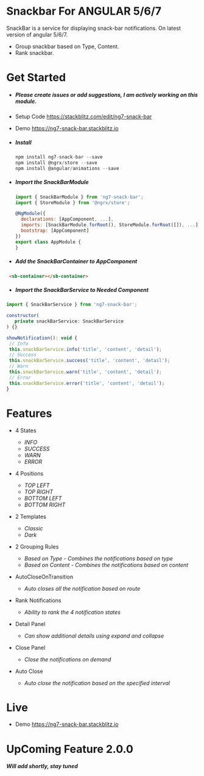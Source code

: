 # Snackbar For ANGULAR 5/6/7
 SnackBar is a service for displaying snack-bar notifications. On latest version of angular 5/6/7.
 * Group snackbar based on Type, Content.
 * Rank snackbar.

# Get Started

   * ##### Please create issues or add suggestions, I am actively working on this module.
   
   * Setup Code https://stackblitz.com/edit/ng7-snack-bar
   * Demo https://ng7-snack-bar.stackblitz.io

   * ##### Install
     ```js
     npm install ng7-snack-bar --save
     npm install @ngrx/store --save
     npm install @angular/animations --save
     ```

   * ##### Import the **SnackBarModule**
     ```js
     import { SnackBarModule } from 'ng7-snack-bar';
     import { StoreModule } from '@ngrx/store';

     @NgModule({
       declarations: [AppComponent, ...],
       imports: [SnackBarModule.forRoot(), StoreModule.forRoot([]), ...],
       bootstrap: [AppComponent]
     })
     export class AppModule {
     }
     ```
   * ##### Add the **SnackBarContainer to AppComponent**
   ```html
    <sb-container></sb-container>
   ```

   * ##### Import the **SnackBarService to Needed Component**
   ```js
   import { SnackBarService } from 'ng7-snack-bar';

   constructor(
      private snackBarService: SnackBarService
   ) {}

   showNotification(): void {
    // Info
    this.snackBarService.info('title', 'content', 'detail');
    // Success
    this.snackBarService.success('title', 'content', 'detail');
    // Warn
    this.snackBarService.warn('title', 'content', 'detail');
    // Error
    this.snackBarService.error('title', 'content', 'detail');
  }
   ```




# Features
  * 4 States
     * *INFO*
     * *SUCCESS*
     * *WARN*
     * *ERROR*

  * 4 Positions
     * *TOP LEFT*
     * *TOP RIGHT*
     * *BOTTOM LEFT*
     * *BOTTOM RIGHT*

  * 2 Templates
     * *Classic*
     * *Dark*

  * 2 Grouping Rules
     * *Based on Type - Combines the notifications based on type*
     * *Based on Content - Combines the notifications based on content*

  * AutoCloseOnTransition
     * *Auto closes all the notification based on route*

  * Rank Notifications
     * *Ability to rank the 4 notification states*

  * Detail Panel
     * *Can show additional details using expand and collapse*

  * Close Panel
     * *Close the notifications on demand*

  * Auto Close
     * *Auto close the notification based on the specified interval*


# Live
  * Demo https://ng7-snack-bar.stackblitz.io

# UpComing Feature 2.0.0
  ##### Will add shortly, stay tuned
